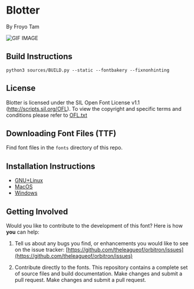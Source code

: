 # Blotter
By Froyo Tam

![GIF IMAGE](https://github.com/eliheuer/blotter-vf/blob/master/docs/blotter_froyotam_preview.png)

## Build Instructions
```
python3 sources/BUILD.py --static --fontbakery --fixnonhinting
```

## License
Blotter is licensed under the SIL Open Font License v1.1 (<http://scripts.sil.org/OFL>). 
To view the copyright and specific terms and conditions please refer to [OFL.txt](https://github.com/eliheuer/blotter-vf/blob/master/OFL.txt)

## Downloading Font Files (TTF)
Find font files in the `fonts` directory of this repo.

## Installation Instructions
- [GNU+Linux](https://wiki.archlinux.org/index.php/fonts#Manual_installation)
- [MacOS](https://support.apple.com/en-us/HT201749)
- [Windows](https://support.microsoft.com/en-us/help/314960/how-to-install-or-remove-a-font-in-windows)

## Getting Involved
Would you like to contribute to the development of this font? Here is how **you** can help:

1. Tell us about any bugs you find, or enhancements you would like to see on the issue tracker: [https://github.com/theleagueof/orbitron/issues](https://github.com/theleagueof/orbitron/issues)

2. Contribute directly to the fonts. This repository contains a complete set of source files and build documentation. Make changes and submit a pull request. Make changes and submit a pull request.

